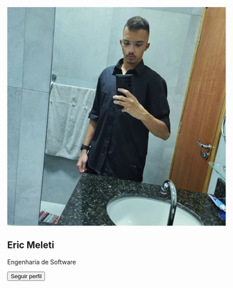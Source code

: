 <!DOCTYPE html> <!-- identifica um documento html 5 --> 
<html lang="pt-br"> <!-- elemento raiz -->
    <head> <!-- cabeça da página -->
        <meta charset="UTF-8"> <!-- sistema de codificação português-->
        <!-- página terá a largura do dispositivo -->
        <meta name="viewport" content="width=device-width, initial-scale=1.0">
        <!-- título da página -->
        <title>Profile Card </title>
        <!-- fazendo o html ler o css-->
        <!-- rel informa tipo da relação, folha de estilo -->
        <!-- href informa o local do CSS -->
        <link rel="stylesheet" href="progcomp.css">
    </head>
    <body> <!-- corpo da página -->
        <div class="container"> <!-- divisão lógica de conteúdo -->
            <img class="imagem" src="WhatsApp Image 2025-02-22 at 13.59.02.jpeg"/>     
            <h2> Eric Meleti </h2>
            <p> Engenharia de Software </p>
            <a href="https://www.instagram.com/eric_dsm016/">
                <button> Seguir perfil </button>
            </a>
        </div>
    </body>
</html>
